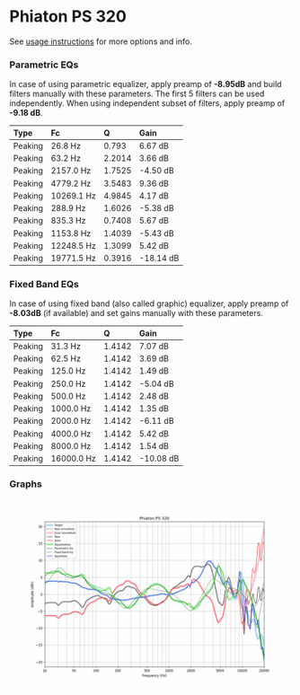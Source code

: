# Phiaton PS 320
See [usage instructions](https://github.com/jaakkopasanen/AutoEq#usage) for more options and info.

### Parametric EQs
In case of using parametric equalizer, apply preamp of **-8.95dB** and build filters manually
with these parameters. The first 5 filters can be used independently.
When using independent subset of filters, apply preamp of **-9.18 dB**.

| Type    | Fc         |      Q | Gain      |
|:--------|:-----------|:-------|:----------|
| Peaking | 26.8 Hz    | 0.793  | 6.67 dB   |
| Peaking | 63.2 Hz    | 2.2014 | 3.66 dB   |
| Peaking | 2157.0 Hz  | 1.7525 | -4.50 dB  |
| Peaking | 4779.2 Hz  | 3.5483 | 9.36 dB   |
| Peaking | 10269.1 Hz | 4.9845 | 4.17 dB   |
| Peaking | 288.9 Hz   | 1.6026 | -5.38 dB  |
| Peaking | 835.3 Hz   | 0.7408 | 5.67 dB   |
| Peaking | 1153.8 Hz  | 1.4039 | -5.43 dB  |
| Peaking | 12248.5 Hz | 1.3099 | 5.42 dB   |
| Peaking | 19771.5 Hz | 0.3916 | -18.14 dB |

### Fixed Band EQs
In case of using fixed band (also called graphic) equalizer, apply preamp of **-8.03dB**
(if available) and set gains manually with these parameters.

| Type    | Fc         |      Q | Gain      |
|:--------|:-----------|:-------|:----------|
| Peaking | 31.3 Hz    | 1.4142 | 7.07 dB   |
| Peaking | 62.5 Hz    | 1.4142 | 3.69 dB   |
| Peaking | 125.0 Hz   | 1.4142 | 1.49 dB   |
| Peaking | 250.0 Hz   | 1.4142 | -5.04 dB  |
| Peaking | 500.0 Hz   | 1.4142 | 2.48 dB   |
| Peaking | 1000.0 Hz  | 1.4142 | 1.35 dB   |
| Peaking | 2000.0 Hz  | 1.4142 | -6.11 dB  |
| Peaking | 4000.0 Hz  | 1.4142 | 5.42 dB   |
| Peaking | 8000.0 Hz  | 1.4142 | 1.54 dB   |
| Peaking | 16000.0 Hz | 1.4142 | -10.08 dB |

### Graphs
![](./Phiaton%20PS%20320.png)